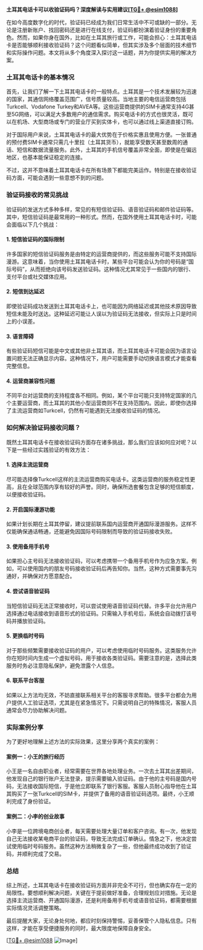 **土耳其电话卡可以收验证码吗？深度解读与实用建议[[TG💪+ @esim1088](https://t.me/s/esim1088)]**

在如今高度数字化的时代，验证码已经成为我们日常生活中不可或缺的一部分。无论是注册新账户、找回密码还是进行在线支付，验证码都扮演着验证身份的重要角色。然而，如果你身在国外，比如在土耳其旅行或工作，可能会担心：土耳其电话卡是否能够顺利接收验证码？这个问题看似简单，但其实涉及多个层面的技术细节和实际操作问题。本文将从多个角度深入探讨这一话题，并为你提供实用的解决方案。

### 土耳其电话卡的基本情况

首先，让我们了解一下土耳其电话卡的一般特点。土耳其是一个技术发展较为迅速的国家，其通信网络覆盖范围广，信号质量较高。当地主要的电信运营商包括Turkcell、Vodafone Turkey和AVEA等。这些运营商提供的SIM卡通常支持4G甚至5G网络，可以满足大多数用户的通信需求。购买电话卡的方式也很灵活，既可以在机场、大型商场或专门的营业厅买到实体卡，也可以通过线上渠道直接订购。

对于国际用户来说，土耳其电话卡的最大优势在于价格实惠且使用方便。一张普通的预付费SIM卡通常只需几十里拉（土耳其货币），就能享受数天甚至数周的通话、短信和数据流量服务。此外，土耳其的手机信号覆盖非常全面，即使是在偏远地区，也基本能保证稳定的连接。

不过，这并不意味着土耳其电话卡在所有场景下都能完美运作。特别是在接收验证码方面，可能会遇到一些意想不到的问题。

### 验证码接收的常见挑战

验证码的发送方式多种多样，常见的有短信验证码、语音验证码和邮件验证码等。其中，短信验证码是最常用的一种形式。然而，在国外使用土耳其电话卡时，可能会面临以下几个挑战：

#### 1. **短信验证码的国际限制**
许多国家的短信验证码服务是由特定的运营商提供的，而这些服务可能不支持国际漫游。这意味着，当你使用土耳其电话卡时，某些平台可能会认为你的号码是“国际号码”，从而拒绝向该号码发送验证码。这种情况尤其常见于一些国内的银行、支付平台或社交媒体应用。

#### 2. **短信到达延迟**
即使验证码成功发送到土耳其电话卡上，也可能因为网络延迟或其他技术原因导致短信未能及时送达。这种延迟可能让人误以为验证码无法接收，但实际上只是时间上的小误差。

#### 3. **语言障碍**
有些验证码短信可能是中文或其他非土耳其语，而土耳其电话卡可能会因为语言设置问题无法正确显示内容。这种情况下，用户可能需要手动切换语言模式才能查看完整信息。

#### 4. **运营商兼容性问题**
不同平台对运营商的支持程度各不相同。例如，某个平台可能只支持特定国家的几个主要运营商，而土耳其的其他小型运营商则不在支持范围内。因此，即使你选择了主流运营商如Turkcell，仍然有可能遇到无法接收验证码的情况。

### 如何解决验证码接收问题？

既然土耳其电话卡在接收验证码方面存在诸多挑战，那么我们应该如何应对呢？以下是一些经过实践验证的有效方法：

#### 1. **选择主流运营商**
尽可能选择像Turkcell这样的主流运营商购买电话卡。这类运营商的服务稳定性更高，且在全球范围内享有较好的声誉。同时，确保所选套餐包含足够的短信额度，以便接收验证码。

#### 2. **开启国际漫游功能**
如果计划长期在土耳其停留，建议提前联系国内运营商开通国际漫游服务。这样不仅能确保通话畅通，还能避免因国际号码限制而导致的验证码接收失败。

#### 3. **使用备用手机号**
如果担心主号码无法接收验证码，可以考虑携带一个备用手机号作为应急方案。例如，可以使用国内的朋友号码接收验证码后再告知你。当然，这种方式需要事先沟通好，并确保对方愿意配合。

#### 4. **尝试语音验证码**
当短信验证码无法正常接收时，可以尝试使用语音验证码代替。许多平台允许用户选择通过电话接收到语音形式的验证码。只需输入手机号后，系统会自动拨打该号码并播放验证码。

#### 5. **更换临时号码**
对于那些频繁需要接收验证码的用户，可以考虑使用临时号码服务。这类服务允许你在短时间内生成一个虚拟号码，用于接收各类验证码。需要注意的是，选择此类服务时务必注意隐私保护，避免泄露个人信息。

#### 6. **联系平台客服**
如果以上方法均无效，不妨直接联系相关平台的客服寻求帮助。很多平台都会为用户提供人工验证选项，尤其是在紧急情况下。只需说明自己的特殊情况，客服人员通常会尽力协助解决问题。

### 实际案例分享

为了更好地理解上述方法的实际效果，这里分享两个真实的案例：

#### 案例一：小王的旅行经历
小王是一名自由职业者，经常需要在世界各地处理业务。一次去土耳其出差期间，他发现自己的银行账户无法登录，提示需要输入验证码。由于他的主号码是国内号码，无法接收国际短信，于是他立即联系了银行客服。客服人员耐心指导他在土耳其购买了一张Turkcell的SIM卡，并提供了备用的语音验证码选项。最终，小王顺利完成了身份验证。

#### 案例二：小李的创业故事
小李是一位跨境电商创业者，每天需要处理大量订单和客户咨询。有一次，他发现自己无法接收某电商平台的验证码，导致无法完成订单确认。情急之下，他决定尝试使用临时号码服务。虽然这种方法稍微复杂了一些，但他最终成功收到了验证码，并顺利完成了交易。

### 总结

综上所述，土耳其电话卡在接收验证码方面并非完全不可行，但也确实存在一定的局限性。要想顺利解决问题，关键在于提前做好准备，合理规划应对措施。无论是选择主流运营商、开通国际漫游，还是利用备用手机号或语音验证码，都需要根据实际情况灵活调整策略。

最后提醒大家，无论身处何地，都应时刻保持警惕，妥善保管个人隐私信息。只有这样，才能在享受便捷服务的同时，最大限度地保障自身安全。

[[TG💪+ @esim1088](https://t.me/s/esim1088) ![Image](https://i.postimg.cc/4NQfJmqS/Snipaste-2025-05-13-00-14-12.png)]